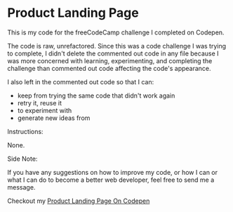 # Product Landing Page
This is my code for the freeCodeCamp challenge I completed on Codepen.

The code is raw, unrefactored. Since this was a code challenge I was trying to complete, I didn't delete the commented out code in any file because I was more concerned with learning, experimenting, and completing the challenge than commented out code affecting the code's appearance.  

I also left in the commented out code so that I can:
* keep from trying the same code that didn't work again
* retry it, reuse it
* to experiment with
* generate new ideas from

Instructions: 

None. 

Side Note: 

If you have any suggestions on how to improve my code, or how I can or what I can do to become a better web developer, feel free to send me a message. 

Checkout my [Product Landing Page On Codepen](https://codepen.io/nwbnwb/full/XWbzRvv)
